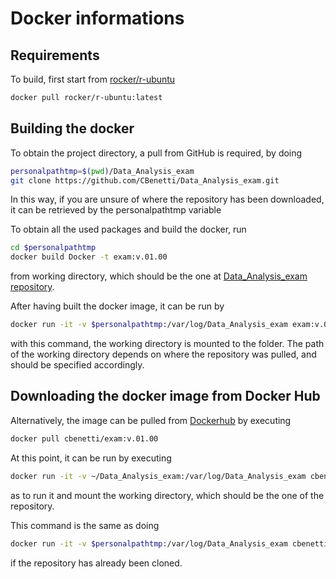 # Docker informations

## Requirements
To build, first start from [rocker/r-ubuntu](https://hub.docker.com/r/rocker/r-ubuntu)

```bash
docker pull rocker/r-ubuntu:latest
```

## Building the docker

To obtain the project directory, a pull from GitHub is required, by doing

```bash
personalpathtmp=$(pwd)/Data_Analysis_exam
git clone https://github.com/CBenetti/Data_Analysis_exam.git
```
In this way, if you are unsure of where the repository has been downloaded, it can be retrieved by the personalpathtmp variable

To obtain all the used packages and build the docker, run

```bash
cd $personalpathtmp
docker build Docker -t exam:v.01.00
```

from working directory, which should be the one at [Data_Analysis_exam repository](https://github.com/CBenetti/Data_Analysis_exam/).

After having built the docker image, it  can be run by

```bash
docker run -it -v $personalpathtmp:/var/log/Data_Analysis_exam exam:v.01.00
```
with this command, the working directory is mounted to the folder. The path of the working directory depends on where the repository was pulled, and should be specified accordingly.

## Downloading the docker image from Docker Hub

Alternatively, the image can be pulled from [Dockerhub](https://hub.docker.com/r/cbenetti/exam) by executing

```bash
docker pull cbenetti/exam:v.01.00
``` 

At this point, it can be run by executing

```bash
docker run -it -v ~/Data_Analysis_exam:/var/log/Data_Analysis_exam cbenetti/exam:v.01.00
```

as to run it and mount the working directory, which should be the one of the repository.

This command is the same as doing

```bash
docker run -it -v $personalpathtmp:/var/log/Data_Analysis_exam cbenetti/exam:v.01.00
```

if the repository has already been cloned.
